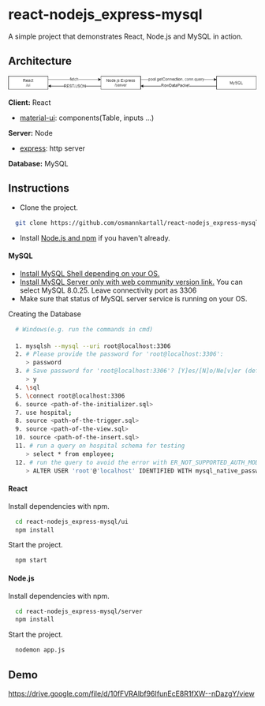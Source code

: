 # react-nodejs_express-mysql

A simple project that demonstrates React, Node.js and MySQL in action.
## Architecture

<p align="center">
  <img style="align: center;" src="https://github.com/osmannkartall/react-nodejs_express-mysql/blob/master/docs/architecture.png" />
</p>

**Client:** React
- [material-ui](https://github.com/mui-org/material-ui): components(Table, inputs ...)

**Server:** Node
- [express](https://github.com/expressjs/express): http server

**Database:** MySQL
## Instructions

* Clone the project.
```bash
  git clone https://github.com/osmannkartall/react-nodejs_express-mysql
```

* Install [Node.js and npm](https://nodejs.org/en/download/) if you haven't already.

#### MySQL

- [Install MySQL Shell depending on your OS.](https://dev.mysql.com/doc/mysql-shell/8.0/en/mysql-shell-install.html)
- [Install MySQL Server only with web community version link.](https://dev.mysql.com/downloads/installer/) You can select MySQL 8.0.25. Leave connectivity port as 3306
- Make sure that status of MySQL server service is running on your OS.

Creating the Database
```bash
  # Windows(e.g. run the commands in cmd)

  1. mysqlsh --mysql --uri root@localhost:3306
  2. # Please provide the password for 'root@localhost:3306':
     > password
  3. # Save password for 'root@localhost:3306'? [Y]es/[N]o/Ne[v]er (default No):
     > y
  4. \sql
  5. \connect root@localhost:3306
  6. source <path-of-the-initializer.sql>
  7. use hospital;
  8. source <path-of-the-trigger.sql>
  9. source <path-of-the-view.sql>
  10. source <path-of-the-insert.sql>
  11. # run a query on hospital schema for testing
     > select * from employee;
  12. # run the query to avoid the error with ER_NOT_SUPPORTED_AUTH_MODE code when trying to connect Node.js to MySQL
     > ALTER USER 'root'@'localhost' IDENTIFIED WITH mysql_native_password BY 'password';
```

#### React

Install dependencies with npm.
```bash
  cd react-nodejs_express-mysql/ui
  npm install
```

Start the project.
```bash
  npm start
```

#### Node.js

Install dependencies with npm.
```bash
  cd react-nodejs_express-mysql/server
  npm install
```

Start the project.
```bash
  nodemon app.js
```
## Demo

https://drive.google.com/file/d/10fFVRAlbf96IfunEcE8R1fXW--nDazgY/view
